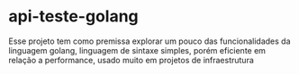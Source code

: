 # api-teste-golang
Esse projeto tem como premissa explorar um pouco das funcionalidades da linguagem golang, linguagem de sintaxe simples, porém eficiente em relação a performance, usado muito em projetos de infraestrutura 
